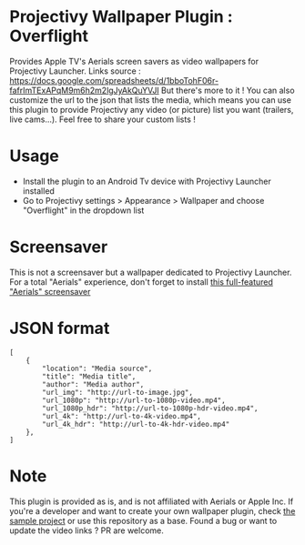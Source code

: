 # Projectivy Wallpaper Plugin : Overflight

Provides Apple TV's Aerials screen savers as video wallpapers for Projectivy Launcher.
Links source : https://docs.google.com/spreadsheets/d/1bboTohF06r-fafrImTExAPqM9m6h2m2lgJyAkQuYVJI
But there's more to it ! You can also customize the url to the json that lists the media, which means you can use this plugin to provide Projectivy any video (or picture) list you want (trailers, live cams...).
Feel free to share your custom lists !

# Usage
- Install the plugin to an Android Tv device with Projectivy Launcher installed
- Go to Projectivy settings > Appearance > Wallpaper and choose "Overflight" in the dropdown list

# Screensaver
This is not a screensaver but a wallpaper dedicated to Projectivy Launcher. For a total "Aerials" experience, don't forget to install [this full-featured "Aerials" screensaver](https://github.com/theothernt/AerialViews)

# JSON format
```
[
    {
        "location": "Media source",
        "title": "Media title",
        "author": "Media author",
        "url_img": "http://url-to-image.jpg",
        "url_1080p": "http://url-to-1080p-video.mp4",
        "url_1080p_hdr": "http://url-to-1080p-hdr-video.mp4",
        "url_4k": "http://url-to-4k-video.mp4",
        "url_4k_hdr": "http://url-to-4k-hdr-video.mp4"
    },
]
```

# Note
This plugin is provided as is, and is not affiliated with Aerials or Apple Inc.
If you're a developer and want to create your own wallpaper plugin, check [the sample project](https://github.com/spocky/projectivy-plugin-wallpaper-provider) or use this repository as a base.
Found a bug or want to update the video links ? PR are welcome.
